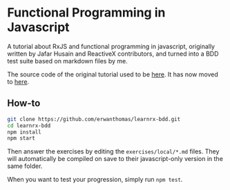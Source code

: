 # Functional Programming in Javascript

A tutorial about RxJS and functional programming in javascript,
originally written by Jafar Husain and ReactiveX contributors, and
turned into a BDD test suite based on markdown files by me.

The source code of the original tutorial used to be
[here](https://github.com/jhusain/learnrx).
It has now moved to [here](https://github.com/ReactiveX/learnrx).

## How-to

```sh
git clone https://github.com/erwanthomas/learnrx-bdd.git
cd learnrx-bdd
npm install
npm start
```

Then answer the exercises by editing the `exercises/local/*.md` files.
They will automatically be compiled on save to their javascript-only
version in the same folder.

When you want to test your progression, simply run `npm test`.
